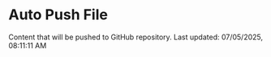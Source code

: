 # Auto Push File

Content that will be pushed to GitHub repository.
Last updated: 07/05/2025, 08:11:11 AM